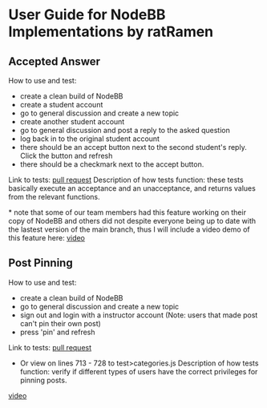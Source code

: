 # User Guide for NodeBB Implementations by ratRamen

## Accepted Answer
How to use and test: 
- create a clean build of NodeBB
- create a student account
- go to general discussion and create a new topic
- create another student account
- go to general discussion and post a reply to the asked question
- log back in to the original student account
- there should be an accept button next to the second student's reply. Click the button and refresh
- there should be a checkmark next to the accept button.

Link to tests: [pull request](https://github.com/CMU-313/spring24-nodebb-ratramen/pull/35)
Description of how tests function: these tests basically execute an acceptance and an unacceptance, and returns values from the relevant functions.

\* note that some of our team members had this feature working on their copy of NodeBB and others did not despite everyone being up to date with the lastest version of the main branch, thus I will include a video demo of this feature here: [video](https://drive.google.com/file/d/1iYHY8DLewNLkDQfJBJTdE6avntl9eZwJ/view?usp=sharing)

## Post Pinning
How to use and test:
- create a clean build of NodeBB
- go to general discussion and create a new topic
- sign out and login with a instructor account (Note: users that made post can't pin their own post)
- press 'pin' and refresh

Link to tests: [pull request](https://github.com/CMU-313/spring24-nodebb-ratramen/pull/27)
- Or view on lines 713 - 728 to test>categories.js
Description of how tests function: verify if different types of users have the correct privileges for pinning
posts.

[video](https://drive.google.com/file/d/1ZGQxjnLyTpzw33Cptg2huiSnxNmnTAfr/view?usp=sharing)